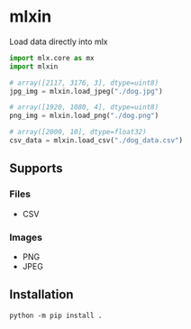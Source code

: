 # mlxin

Load data directly into mlx

```python
import mlx.core as mx
import mlxin

# array([2117, 3176, 3], dtype=uint8)
jpg_img = mlxin.load_jpeg("./dog.jpg")

# array([1920, 1080, 4], dtype=uint8)
png_img = mlxin.load_png("./dog.png")

# array([2000, 10], dtype=float32)
csv_data = mlxin.load_csv("./dog_data.csv")
```

## Supports

### Files
- CSV

### Images
- PNG
- JPEG

## Installation

```shell
python -m pip install .
```